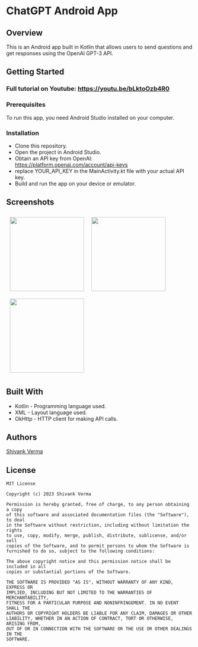 # ChatGPT Android App

## Overview

This is an Android app built in Kotlin that allows users to send questions and get responses using the OpenAI GPT-3 API.

## Getting Started
### Full tutorial on Youtube: https://youtu.be/bLktoOzb4R0
### Prerequisites
To run this app, you need Android Studio installed on your computer.

### Installation
- Clone this repository.
- Open the project in Android Studio.
- Obtain an API key from OpenAI: https://platform.openai.com/account/api-keys
- replace YOUR_API_KEY in the MainActivity.kt file with your actual API key.
- Build and run the app on your device or emulator.

## Screenshots

[<img src="https://i.imgur.com/um3xa2j.png" align="left"
width="200"
    hspace="10" vspace="10">](https://i.imgur.com/um3xa2j.png)
[<img src="https://i.imgur.com/ofwR5YT.png" align="center"
width="200"
    hspace="10" vspace="10">](https://i.imgur.com/ofwR5YT.png)
[<img src="https://i.imgur.com/rsv9Em6.png" align="center"
width="200"
    hspace="10" vspace="10">](https://i.imgur.com/rsv9Em6.png)    

## Built With
- Kotlin - Programming language used.
- XML - Layout language used.
- OkHttp - HTTP client for making API calls.

## Authors
[Shivank Verma](https://www.linkedin.com/in/shivank8/)


## License
```license
MIT License

Copyright (c) 2023 Shivank Verma

Permission is hereby granted, free of charge, to any person obtaining a copy
of this software and associated documentation files (the "Software"), to deal
in the Software without restriction, including without limitation the rights
to use, copy, modify, merge, publish, distribute, sublicense, and/or sell
copies of the Software, and to permit persons to whom the Software is
furnished to do so, subject to the following conditions:

The above copyright notice and this permission notice shall be included in all
copies or substantial portions of the Software.

THE SOFTWARE IS PROVIDED "AS IS", WITHOUT WARRANTY OF ANY KIND, EXPRESS OR
IMPLIED, INCLUDING BUT NOT LIMITED TO THE WARRANTIES OF MERCHANTABILITY,
FITNESS FOR A PARTICULAR PURPOSE AND NONINFRINGEMENT. IN NO EVENT SHALL THE
AUTHORS OR COPYRIGHT HOLDERS BE LIABLE FOR ANY CLAIM, DAMAGES OR OTHER
LIABILITY, WHETHER IN AN ACTION OF CONTRACT, TORT OR OTHERWISE, ARISING FROM,
OUT OF OR IN CONNECTION WITH THE SOFTWARE OR THE USE OR OTHER DEALINGS IN THE
SOFTWARE.
```

